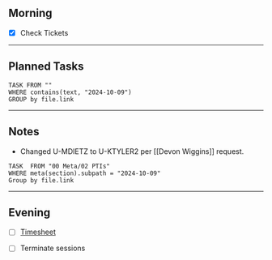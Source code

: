 ## Morning
- [x] Check Tickets

---
## Planned Tasks
~~~dataview
TASK FROM ""
WHERE contains(text, "2024-10-09")
GROUP by file.link
~~~
---
## Notes
- Changed U-MDIETZ to U-KTYLER2 per [[Devon Wiggins]] request.

~~~dataview
TASK  FROM "00 Meta/02 PTIs"
WHERE meta(section).subpath = "2024-10-09"
Group by file.link
~~~
---
## Evening
- [ ] [Timesheet]()
- [ ] Terminate sessions

